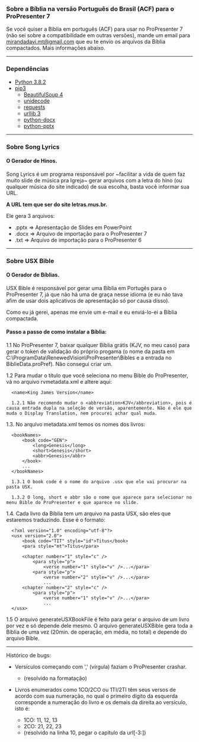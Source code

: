 ### Sobre a Bíblia na versão Português do Brasil (ACF) para o ProPresenter 7

Se você quiser a Bíblia em português (ACF) para usar no ProPresenter 7 (não sei sobre a compatibilidade em outras versões), mande um email para mirandadavi.mt@gmail.com que eu te envio os arquivos da Bíblia compactados. Mais informações abaixo.

---

### Dependências

- [Python 3.8.2](https://www.python.org/downloads/release/python-382/)
- [pip3](https://pip.pypa.io/en/stable/)
  - [BeautifulSoup 4](https://www.crummy.com/software/BeautifulSoup/bs4/doc/)
  - [unidecode](https://pypi.org/project/Unidecode/)
  - [requests](https://requests.readthedocs.io/en/latest/)
  - [urllib 3](https://docs.python.org/3/library/urllib.html)
  - [python-docx](https://python-docx.readthedocs.io/en/latest/)
  - [python-pptx](https://python-pptx.readthedocs.io/en/latest/)

---

### Sobre Song Lyrics
#### O Gerador de Hinos.

Song Lyrics é um programa responsável por ~facilitar a vida de quem faz muito slide de música pra Igreja~ gerar arquivos com a letra do hino (ou qualquer música do site indicado) de sua escolha, basta você informar sua URL.

**A URL tem que ser do site letras.mus.br.**

Ele gera 3 arquivos:
  - .pptx => Apresentação de Slides em PowerPoint
  - .docx => Arquivo de importação para o ProPresenter 7
  - .txt => Arquivo de importação para o ProPresenter 6

---

### Sobre USX Bible
#### O Gerador de Bíblias.

USX Bible é responsável por gerar uma Bíblia em Portugês para o ProPresenter 7, já que não há uma de graça nesse idioma (e eu não tava afim de usar dois aplicativos de apresentação só por causa disso).

Como eu já gerei, apenas me envie um e-mail e eu enviá-lo-ei a Bíblia compactada.

#### Passo a passo de como instalar a Bíblia:

  1.1 No ProPresenter 7, baixar qualquer Bíblia grátis (KJV, no meu caso) para gerar o token de validação do próprio progama (o nome da pasta em C:\ProgramData\RenewedVision\ProPresenter\Bibles e a entrada no BiblieData.proPref). Não consegui criar um.

  1.2 Para mudar o título que você seleciona no menu Bible do ProPresenter, vá no arquivo rvmetadata.xml e altere aqui: 
  
      <name>King James Version</name>

      1.2.1 Não recomendo mudar o <abbreviation>KJV</abbreviation>, pois é causa entrada dupla na seleção de versão, aparentemente. Não é ele que muda o Display Translation, nem procurei achar qual muda.

  1.3. No arquivo metadata.xml temos os nomes dos livros:
  
      <bookNames>
          <book code="GEN">
              <long>Genesis</long>
              <short>Genesis</short>
              <abbr>Genesis</abbr>
          </book>
          ...
      </bookNames>

      1.3.1 O book code é o nome do arquivo .usx que ele vai procurar na pasta USX.

      1.3.2 O long, short e abbr são o nome que aparece para selecionar no menu Bible do ProPresenter e que aparece no slide.

  1.4. Cada livro da Bíblia tem um arquivo na pasta USX, são eles que estaremos traduzindo. Esse é o formato:
  
      <?xml version="1.0" encoding="utf-8"?>
      <usx version="2.0">
          <book code="TIT" style="id">Titus</book>
          <para style="mt">Titus</para>

          <chapter number="1" style="c" />
              <para style="p">
                  <verse number="1" style="v" />...</para>
              <para style="p">
                  <verse number="2" style="v" />...</para>
                  ...
          <chapter number="2" style="c" />
              <para style="p">
                  <verse number="1" style="v" />...</para>
                  ...
      </usx>

  1.5 O arquivo generateUSXBookFile é feito para gerar o arquivo de um livro por vez e só depende dele mesmo. O arquivo generateUSXBible gera toda a Bíblia de uma vez (20min. de operação, em média, no total) e depende do arquivo Bible.
 
 ---
 
Histórico de bugs:

- Versículos começando com ',' (vírgula) faziam o ProPresenter crashar. 
  - (resolvido na formatação)

- Livros enumerados como 1CO/2CO ou 1TI/2TI têm seus versos de acordo com sua numeração, no qual o primeiro dígito da esquerda corresponde a numeração do livro e os demais da direita ao versículo, isto é:
  - 1CO: 11, 12, 13
  - 2CO: 21, 22, 23
  - (resolvido na linha 10, pegar o capitulo da url[-3:])
  
  
